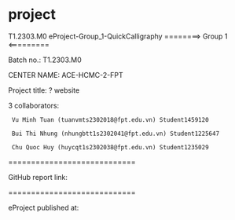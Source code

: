 # project

T1.2303.M0 
eProject-Group_1-QuickCalligraphy
========> Group 1 <=========

Batch no.: T1.2303.M0

CENTER NAME: ACE-HCMC-2-FPT

Project title: ? website

3 collaborators:

     Vu Minh Tuan (tuanvmts2302018@fpt.edu.vn) Student1459120

     Bui Thi Nhung (nhungbtt1s2302041@fpt.edu.vn) Student1225647
     
     Chu Quoc Huy (huycqt1s2302038@fpt.edu.vn) Student1235029
============================

GitHub report link: 

============================

eProject published at: 

